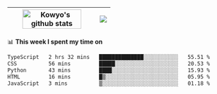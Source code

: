 | <a href="https://github.com/anuraghazra/github-readme-stats"><img width="85%" src="https://github-readme-stats.vercel.app/api?username=kowyo&show_icons=true&hide_border=true&theme=transparent" alt="Kowyo's github stats" /></a> | <a href="https://github.com/anuraghazra/github-readme-stats"><img align="center" src="https://github-readme-stats.vercel.app/api/top-langs/?username=kowyo&exclude_repo=Engineering-Competition-Robot,mobile-robot&hide=c,assembly,shaderlab,hlsl,mathematica,cmake&layout=compact&hide_border=true&theme=transparent" /></a> |
| ------------- | ------------- |

📊 **This week I spent my time on**
<!--START_SECTION:waka-->

```txt
TypeScript   2 hrs 32 mins   ██████████████░░░░░░░░░░░   55.51 %
CSS          56 mins         █████░░░░░░░░░░░░░░░░░░░░   20.53 %
Python       43 mins         ████░░░░░░░░░░░░░░░░░░░░░   15.93 %
HTML         16 mins         █▒░░░░░░░░░░░░░░░░░░░░░░░   05.95 %
JavaScript   3 mins          ▒░░░░░░░░░░░░░░░░░░░░░░░░   01.18 %
```

<!--END_SECTION:waka-->
